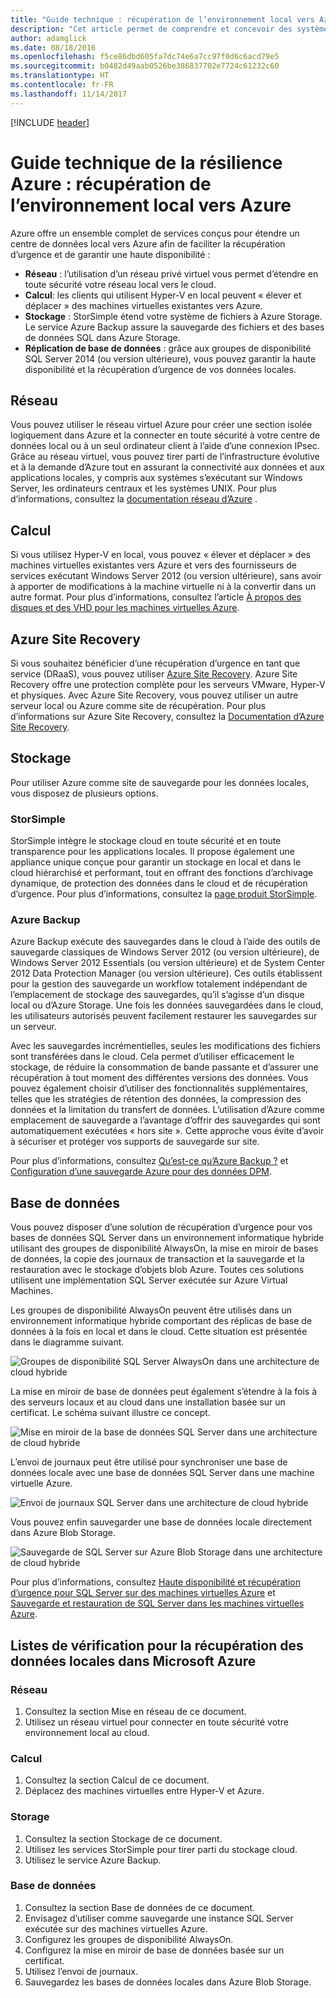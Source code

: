 ```yaml
---
title: "Guide technique : récupération de l’environnement local vers Azure"
description: "Cet article permet de comprendre et concevoir des systèmes de récupération de l’infrastructure locale vers Azure"
author: adamglick
ms.date: 08/18/2016
ms.openlocfilehash: f5ce86dbd605fa7dc74e6a7cc97f0d6c6acd79e5
ms.sourcegitcommit: b0482d49aab0526be386837702e7724c61232c60
ms.translationtype: HT
ms.contentlocale: fr-FR
ms.lasthandoff: 11/14/2017
---
```

[!INCLUDE [header](../_includes/header.md)]
# <a name="azure-resiliency-technical-guidance-recovery-from-on-premises-to-azure"></a>Guide technique de la résilience Azure : récupération de l’environnement local vers Azure
Azure offre un ensemble complet de services conçus pour étendre un centre de données local vers Azure afin de faciliter la récupération d’urgence et de garantir une haute disponibilité :

* **Réseau** : l’utilisation d’un réseau privé virtuel vous permet d’étendre en toute sécurité votre réseau local vers le cloud.
* **Calcul**: les clients qui utilisent Hyper-V en local peuvent « élever et déplacer » des machines virtuelles existantes vers Azure.
* **Stockage** : StorSimple étend votre système de fichiers à Azure Storage. Le service Azure Backup assure la sauvegarde des fichiers et des bases de données SQL dans Azure Storage.
* **Réplication de base de données** : grâce aux groupes de disponibilité SQL Server 2014 (ou version ultérieure), vous pouvez garantir la haute disponibilité et la récupération d’urgence de vos données locales.

## <a name="networking"></a>Réseau
Vous pouvez utiliser le réseau virtuel Azure pour créer une section isolée logiquement dans Azure et la connecter en toute sécurité à votre centre de données local ou à un seul ordinateur client à l’aide d’une connexion IPsec. Grâce au réseau virtuel, vous pouvez tirer parti de l’infrastructure évolutive et à la demande d’Azure tout en assurant la connectivité aux données et aux applications locales, y compris aux systèmes s’exécutant sur Windows Server, les ordinateurs centraux et les systèmes UNIX. Pour plus d’informations, consultez la [documentation réseau d’Azure](/azure/virtual-network/virtual-networks-overview/) .

## <a name="compute"></a>Calcul
Si vous utilisez Hyper-V en local, vous pouvez « élever et déplacer » des machines virtuelles existantes vers Azure et vers des fournisseurs de services exécutant Windows Server 2012 (ou version ultérieure), sans avoir à apporter de modifications à la machine virtuelle ni à la convertir dans un autre format. Pour plus d’informations, consultez l’article [À propos des disques et des VHD pour les machines virtuelles Azure](/azure/virtual-machines/virtual-machines-linux-about-disks-vhds/?toc=%2fazure%2fvirtual-machines%2flinux%2ftoc.json).

## <a name="azure-site-recovery"></a>Azure Site Recovery
Si vous souhaitez bénéficier d’une récupération d’urgence en tant que service (DRaaS), vous pouvez utiliser [Azure Site Recovery](https://azure.microsoft.com/services/site-recovery/). Azure Site Recovery offre une protection complète pour les serveurs VMware, Hyper-V et physiques. Avec Azure Site Recovery, vous pouvez utiliser un autre serveur local ou Azure comme site de récupération. Pour plus d’informations sur Azure Site Recovery, consultez la [Documentation d’Azure Site Recovery](https://azure.microsoft.com/documentation/services/site-recovery/).

## <a name="storage"></a>Stockage
Pour utiliser Azure comme site de sauvegarde pour les données locales, vous disposez de plusieurs options.

### <a name="storsimple"></a>StorSimple
StorSimple intègre le stockage cloud en toute sécurité et en toute transparence pour les applications locales. Il propose également une appliance unique conçue pour garantir un stockage en local et dans le cloud hiérarchisé et performant, tout en offrant des fonctions d’archivage dynamique, de protection des données dans le cloud et de récupération d’urgence. Pour plus d’informations, consultez la [page produit StorSimple](https://azure.microsoft.com/services/storsimple/).

### <a name="azure-backup"></a>Azure Backup
Azure Backup exécute des sauvegardes dans le cloud à l’aide des outils de sauvegarde classiques de Windows Server 2012 (ou version ultérieure), de Windows Server 2012 Essentials (ou version ultérieure) et de System Center 2012 Data Protection Manager (ou version ultérieure). Ces outils établissent pour la gestion des sauvegarde un workflow totalement indépendant de l’emplacement de stockage des sauvegardes, qu’il s’agisse d’un disque local ou d’Azure Storage. Une fois les données sauvegardées dans le cloud, les utilisateurs autorisés peuvent facilement restaurer les sauvegardes sur un serveur.

Avec les sauvegardes incrémentielles, seules les modifications des fichiers sont transférées dans le cloud. Cela permet d’utiliser efficacement le stockage, de réduire la consommation de bande passante et d’assurer une récupération à tout moment des différentes versions des données. Vous pouvez également choisir d’utiliser des fonctionnalités supplémentaires, telles que les stratégies de rétention des données, la compression des données et la limitation du transfert de données. L’utilisation d’Azure comme emplacement de sauvegarde a l’avantage d’offrir des sauvegardes qui sont automatiquement exécutées « hors site ». Cette approche vous évite d’avoir à sécuriser et protéger vos supports de sauvegarde sur site.

Pour plus d’informations, consultez [Qu’est-ce qu’Azure Backup ?](/azure/backup/backup-introduction-to-azure-backup/) et [Configuration d’une sauvegarde Azure pour des données DPM](https://technet.microsoft.com/library/jj728752.aspx).

## <a name="database"></a>Base de données
Vous pouvez disposer d’une solution de récupération d’urgence pour vos bases de données SQL Server dans un environnement informatique hybride utilisant des groupes de disponibilité AlwaysOn, la mise en miroir de bases de données, la copie des journaux de transaction et la sauvegarde et la restauration avec le stockage d’objets blob Azure. Toutes ces solutions utilisent une implémentation SQL Server exécutée sur Azure Virtual Machines.

Les groupes de disponibilité AlwaysOn peuvent être utilisés dans un environnement informatique hybride comportant des réplicas de base de données à la fois en local et dans le cloud. Cette situation est présentée dans le diagramme suivant.

![Groupes de disponibilité SQL Server AlwaysOn dans une architecture de cloud hybride](./images/technical-guidance-recovery-on-premises-azure/SQL_Server_Disaster_Recovery-3.png)

La mise en miroir de base de données peut également s’étendre à la fois à des serveurs locaux et au cloud dans une installation basée sur un certificat. Le schéma suivant illustre ce concept.

![Mise en miroir de la base de données SQL Server dans une architecture de cloud hybride](./images/technical-guidance-recovery-on-premises-azure/SQL_Server_Disaster_Recovery-4.png)

L’envoi de journaux peut être utilisé pour synchroniser une base de données locale avec une base de données SQL Server dans une machine virtuelle Azure.

![Envoi de journaux SQL Server dans une architecture de cloud hybride](./images/technical-guidance-recovery-on-premises-azure/SQL_Server_Disaster_Recovery-5.png)

Vous pouvez enfin sauvegarder une base de données locale directement dans Azure Blob Storage.

![Sauvegarde de SQL Server sur Azure Blob Storage dans une architecture de cloud hybride](./images/technical-guidance-recovery-on-premises-azure/SQL_Server_Disaster_Recovery-6.png)

Pour plus d’informations, consultez [Haute disponibilité et récupération d’urgence pour SQL Server sur des machines virtuelles Azure](/azure/virtual-machines/windows/sql/virtual-machines-windows-sql-high-availability-dr/) et [Sauvegarde et restauration de SQL Server dans les machines virtuelles Azure](/azure/virtual-machines/windows/sql/virtual-machines-windows-sql-backup-recovery/).

## <a name="checklists-for-on-premises-recovery-in-microsoft-azure"></a>Listes de vérification pour la récupération des données locales dans Microsoft Azure
### <a name="networking"></a>Réseau
1. Consultez la section Mise en réseau de ce document.
2. Utilisez un réseau virtuel pour connecter en toute sécurité votre environnement local au cloud.

### <a name="compute"></a>Calcul
1. Consultez la section Calcul de ce document.
2. Déplacez des machines virtuelles entre Hyper-V et Azure.

### <a name="storage"></a>Storage
1. Consultez la section Stockage de ce document.
2. Utilisez les services StorSimple pour tirer parti du stockage cloud.
3. Utilisez le service Azure Backup.

### <a name="database"></a>Base de données
1. Consultez la section Base de données de ce document.
2. Envisagez d’utiliser comme sauvegarde une instance SQL Server exécutée sur des machines virtuelles Azure.
3. Configurez les groupes de disponibilité AlwaysOn.
4. Configurez la mise en miroir de base de données basée sur un certificat.
5. Utilisez l’envoi de journaux.
6. Sauvegardez les bases de données locales dans Azure Blob Storage.


